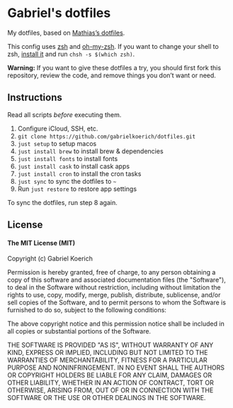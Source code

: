 # Gabriel's dotfiles

My dotfiles, based on [Mathias’s dotfiles](https://github.com/mathiasbynens/dotfiles).

This config uses [zsh](http://www.zsh.org) and [oh-my-zsh](https://github.com/robbyrussell/oh-my-zsh). If you want to change your shell to zsh, [install it](https://github.com/robbyrussell/oh-my-zsh/wiki/Installing-ZSH) and run ``chsh -s $(which zsh)``.

**Warning:** If you want to give these dotfiles a try, you should first fork this repository, review the code, and remove things you don’t want or need.

## Instructions

Read all scripts *before* executing them.

1. Configure iCloud, SSH, etc.
2. `git clone https://github.com/gabrielkoerich/dotfiles.git`
3. `just setup` to setup macos
4. `just install brew` to install brew & dependencies
5. `just install fonts` to install fonts
6. `just install cask` to install cask apps
7. `just install cron` to install the cron tasks
8. `just sync` to sync the dotfiles to `~`
9. Run `just restore` to restore app settings

To sync the dotfiles, run step 8 again.

## License

#### The MIT License (MIT)

Copyright (c) Gabriel Koerich

Permission is hereby granted, free of charge, to any person obtaining a copy of
this software and associated documentation files (the "Software"), to deal in
the Software without restriction, including without limitation the rights to
use, copy, modify, merge, publish, distribute, sublicense, and/or sell copies
of the Software, and to permit persons to whom the Software is furnished to do
so, subject to the following conditions:

The above copyright notice and this permission notice shall be included in all
copies or substantial portions of the Software.

THE SOFTWARE IS PROVIDED "AS IS", WITHOUT WARRANTY OF ANY KIND, EXPRESS OR
IMPLIED, INCLUDING BUT NOT LIMITED TO THE WARRANTIES OF MERCHANTABILITY,
FITNESS FOR A PARTICULAR PURPOSE AND NONINFRINGEMENT. IN NO EVENT SHALL THE
AUTHORS OR COPYRIGHT HOLDERS BE LIABLE FOR ANY CLAIM, DAMAGES OR OTHER
LIABILITY, WHETHER IN AN ACTION OF CONTRACT, TORT OR OTHERWISE, ARISING FROM,
OUT OF OR IN CONNECTION WITH THE SOFTWARE OR THE USE OR OTHER DEALINGS IN THE
SOFTWARE.
